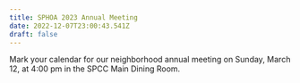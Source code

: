 ```yaml
---
title: SPHOA 2023 Annual Meeting
date: 2022-12-07T23:00:43.541Z
draft: false
---
```

Mark your calendar for our neighborhood annual meeting on Sunday, March 12, at 4:00 pm in the SPCC Main Dining Room.